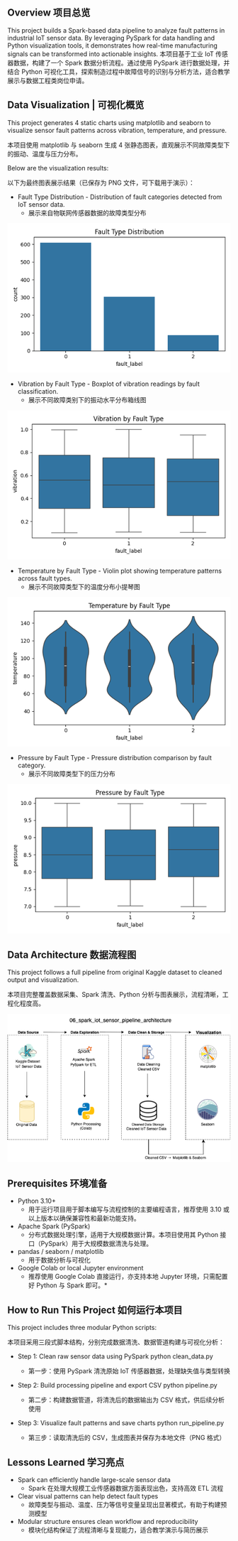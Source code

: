 ## Overview 项目总览

This project builds a Spark-based data pipeline to analyze fault patterns in industrial IoT sensor data. By leveraging PySpark for data handling and Python visualization tools, it demonstrates how real-time manufacturing signals can be transformed into actionable insights.
本项目基于工业 IoT 传感器数据，构建了一个 Spark 数据分析流程。通过使用 PySpark 进行数据处理，并结合 Python 可视化工具，探索制造过程中故障信号的识别与分析方法，适合教学展示与数据工程类岗位申请。

## Data Visualization | 可视化概览

This project generates 4 static charts using matplotlib and seaborn to visualize sensor fault patterns across vibration, temperature, and pressure.

本项目使用 matplotlib 与 seaborn 生成 4 张静态图表，直观展示不同故障类型下的振动、温度与压力分布。

Below are the visualization results:

以下为最终图表展示结果（已保存为 PNG 文件，可下载用于演示）：

- Fault Type Distribution - Distribution of fault categories detected from IoT sensor data.  
  * 展示来自物联网传感器数据的故障类型分布
    
![Fault Type Distribution](fault_type_distribution.png)  

- Vibration by Fault Type - Boxplot of vibration readings by fault classification.  
  * 展示不同故障类别下的振动水平分布箱线图
    
![Vibration by Fault Type](vibration_fault_boxplot.png)  

- Temperature by Fault Type - Violin plot showing temperature patterns across fault types.  
  * 展示不同故障类型下的温度分布小提琴图
    
![Temperature by Fault Type](temperature_fault_violinplot.png)  

- Pressure by Fault Type - Pressure distribution comparison by fault category.  
  * 展示不同故障类型下的压力分布
    
![Pressure by Fault Type](pressure_fault_boxplot.png)  

## Data Architecture 数据流程图
This project follows a full pipeline from original Kaggle dataset to cleaned output and visualization.

本项目完整覆盖数据采集、Spark 清洗、Python 分析与图表展示，流程清晰，工程化程度高。

![Data Architecture](spark_iot_sensor_pipeline_architecture.png)

## Prerequisites 环境准备

- Python 3.10+
  * 用于运行项目用于脚本编写与流程控制的主要编程语言，推荐使用 3.10 或以上版本以确保兼容性和最新功能支持。 
- Apache Spark (PySpark)
  * 分布式数据处理引擎，适用于大规模数据计算。本项目使用其 Python 接口（PySpark）用于大规模数据清洗与处理。
- pandas / seaborn / matplotlib
  * 用于数据分析与可视化
- Google Colab or local Jupyter environment
  * 推荐使用 Google Colab 直接运行，亦支持本地 Jupyter 环境，只需配置好 Python 与 Spark 即可。*

## How to Run This Project 如何运行本项目
This project includes three modular Python scripts:

本项目采用三段式脚本结构，分别完成数据清洗、数据管道构建与可视化分析：

- Step 1: Clean raw sensor data using PySpark
python clean_data.py  
  * 第一步：使用 PySpark 清洗原始 IoT 传感器数据，处理缺失值与类型转换

- Step 2: Build processing pipeline and export CSV
python pipeline.py  
  * 第二步：构建数据管道，将清洗后的数据输出为 CSV 格式，供后续分析使用

- Step 3: Visualize fault patterns and save charts
python run_pipeline.py  
  * 第三步：读取清洗后的 CSV，生成图表并保存为本地文件（PNG 格式）

## Lessons Learned 学习亮点

- Spark can efficiently handle large-scale sensor data
  * Spark 在处理大规模工业传感器数据方面表现出色，支持高效 ETL 流程
- Clear visual patterns can help detect fault types
  * 故障类型与振动、温度、压力等信号变量呈现出显著模式，有助于构建预测模型
- Modular structure ensures clean workflow and reproducibility
  * 模块化结构保证了流程清晰与复现能力，适合教学演示与简历展示
